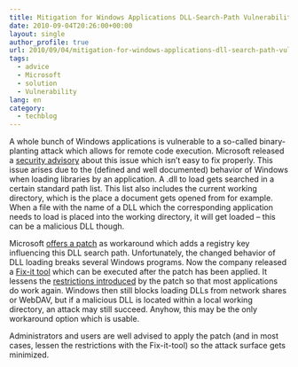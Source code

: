 ```yaml
---
title: Mitigation for Windows Applications DLL-Search-Path Vulnerabilities
date: 2010-09-04T20:26:00+00:00
layout: single
author_profile: true
url: 2010/09/04/mitigation-for-windows-applications-dll-search-path-vulnerabilities/
tags:
  - advice
  - Microsoft
  - solution
  - Vulnerability
lang: en
category: 
  - techblog
---
```

A whole bunch of Windows applications is vulnerable to a so-called binary-planting attack which allows for remote code execution. Microsoft released a [security advisory](http://www.microsoft.com/technet/security/advisory/2269637.mspx) about this issue which isn’t easy to fix properly. This issue arises due to the (defined and well documented) behavior of Windows when loading libraries by an application. A .dll to load gets searched in a certain standard path list. This list also includes the current working directory, which is the place a document gets opened from for example. When a file with the name of a DLL which the corresponding application needs to load is placed into the working directory, it will get loaded – this can be a malicious DLL though.

Microsoft [offers a patch](http://support.microsoft.com/kb/2264107) as workaround which adds a registry key influencing this DLL search path. Unfortunately, the changed behavior of DLL loading breaks several Windows programs. Now the company released a [Fix-it tool](http://go.microsoft.com/?linkid=9742148) which can be executed after the patch has been applied. It lessens the [restrictions introduced](http://blogs.technet.com/b/srd/archive/2010/08/31/an-update-on-the-dll-preloading-remote-attack-vector.aspx) by the patch so that most applications do work again. Windows then still blocks loading DLLs from network shares or WebDAV, but if a malicious DLL is located within a local working directory, an attack may still succeed. Anyhow, this may be the only workaround option which is usable.

Administrators and users are well advised to apply the patch (and in most cases, lessen the restrictions with the Fix-it-tool) so the attack surface gets minimized.
